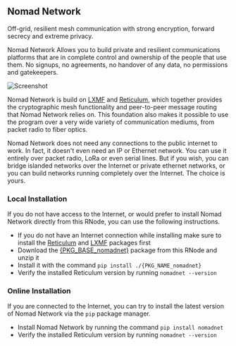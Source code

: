 [title]: <> (Nomad Network)
## Nomad Network
Off-grid, resilient mesh communication with strong encryption, forward secrecy and extreme privacy.

Nomad Network Allows you to build private and resilient communications platforms that are in complete control and ownership of the people that use them. No signups, no agreements, no handover of any data, no permissions and gatekeepers.

![Screenshot]({ASSET_PATH}gfx/nn.webp)

Nomad Network is build on [LXMF](lxmf.html) and [Reticulum]({ASSET_PATH}r/), which together provides the cryptographic mesh functionality and peer-to-peer message routing that Nomad Network relies on. This foundation also makes it possible to use the program over a very wide variety of communication mediums, from packet radio to fiber optics.

Nomad Network does not need any connections to the public internet to work. In fact, it doesn't even need an IP or Ethernet network. You can use it entirely over packet radio, LoRa or even serial lines. But if you wish, you can bridge islanded networks over the Internet or private ethernet networks, or you can build networks running completely over the Internet. The choice is yours.

### Local Installation

If you do not have access to the Internet, or would prefer to install Nomad Network directly from this RNode, you can use the following instructions.

- If you do not have an Internet connection while installing make sure to install the [Reticulum](./s_rns.html) and [LXMF](./s_lxmf.html) packages first
- Download the [{PKG_BASE_nomadnet}]({ASSET_PATH}{PKG_nomadnet}) package from this RNode and unzip it
- Install it with the command `pip install ./{PKG_NAME_nomadnet}`
- Verify the installed Reticulum version by running `nomadnet --version`

### Online Installation

If you are connected to the Internet, you can try to install the latest version of Nomad Network via the `pip` package manager.

- Install Nomad Network by running the command `pip install nomadnet`
- Verify the installed Reticulum version by running `nomadnet --version`
